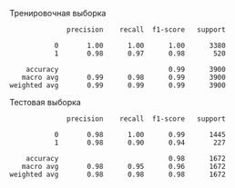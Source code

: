 Тренировочная выборка

                  precision    recall  f1-score   support

               0       1.00      1.00      1.00      3380
               1       0.98      0.97      0.98       520

        accuracy                           0.99      3900
       macro avg       0.99      0.98      0.99      3900
    weighted avg       0.99      0.99      0.99      3900


Тестовая выборка

                  precision    recall  f1-score   support

               0       0.98      1.00      0.99      1445
               1       0.98      0.90      0.94       227

        accuracy                           0.98      1672
       macro avg       0.98      0.95      0.96      1672
    weighted avg       0.98      0.98      0.98      1672
